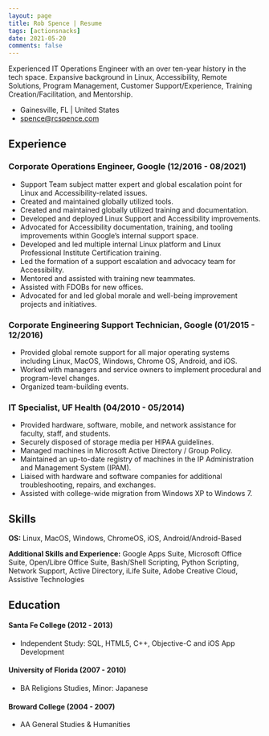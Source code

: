 ```yaml
---
layout: page
title: Rob Spence | Resume
tags: [actionsnacks]
date: 2021-05-20
comments: false
---
```


Experienced IT Operations Engineer with an over ten-year history in the tech space. Expansive background in Linux, Accessibility, Remote Solutions, Program Management, Customer Support/Experience, Training Creation/Facilitation, and Mentorship. 

* Gainesville, FL | United States
* spence@rcspence.com

## Experience

### <span>Corporate Operations Engineer, Google</span> <span>(12/2016 - 08/2021)</span>

* Support Team subject matter expert and global escalation point for Linux and Accessibility-related issues.
* Created and maintained globally utilized tools.
* Created and maintained globally utilized training and documentation.
* Developed and deployed Linux Support and Accessibility improvements.
* Advocated for Accessibility documentation, training, and tooling improvements within Google’s internal support space.
* Developed and led multiple internal Linux platform and Linux Professional Institute Certification training.
* Led the formation of a support escalation and advocacy team for Accessibility. 
* Mentored and assisted with training new teammates. 
* Assisted with FDOBs for new offices. 
* Advocated for and led global morale and well-being improvement projects and initiatives. 

### <span>Corporate Engineering Support Technician, Google</span> <span>(01/2015 - 12/2016)</span>

* Provided global remote support for all major operating systems including Linux, MacOS, Windows, Chrome OS, Android, and iOS.
* Worked with managers and service owners to implement procedural and program-level changes.
* Organized team-building events.

### <span>IT Specialist, UF Health</span> <span>(04/2010 - 05/2014)</span>

* Provided hardware, software, mobile, and network assistance for faculty, staff, and students.
* Securely disposed of storage media per HIPAA guidelines.
* Managed machines in Microsoft Active Directory / Group Policy.
* Maintained an up-to-date registry of machines in the IP Administration and Management System (IPAM).
* Liaised with hardware and software companies for additional troubleshooting, repairs, and exchanges.
* Assisted with college-wide migration from Windows XP to Windows 7.


## Skills

**OS:** Linux, MacOS, Windows, ChromeOS, iOS, Android/Android-Based

**Additional Skills and Experience:** Google Apps Suite, Microsoft Office Suite, Open/Libre Office Suite, Bash/Shell Scripting, Python Scripting, Network Support, Active Directory, iLife Suite, Adobe Creative Cloud, Assistive Technologies

## Education

#### <span>Santa Fe College</span> <span>(2012 - 2013)</span>
* Independent Study: SQL, HTML5, C++, Objective-C and iOS App Development

#### <span>University of Florida</span> <span>(2007 - 2010)</span>
* BA Religions Studies, Minor: Japanese

#### <span>Broward College</span> <span>(2004 - 2007)</span>
* AA General Studies & Humanities

